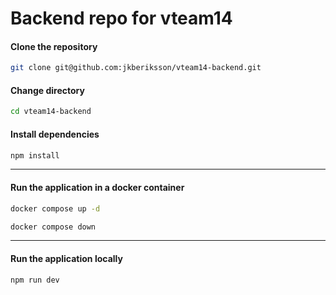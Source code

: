# Backend repo for vteam14

#### **Clone the repository**

```bash
git clone git@github.com:jkberiksson/vteam14-backend.git
```

#### **Change directory**

```bash
cd vteam14-backend
```

#### **Install dependencies**

```bash
npm install
```

---

#### **Run the application in a docker container**

```bash
docker compose up -d
```

```bash
docker compose down
```

---

#### **Run the application locally**

```bash
npm run dev
```
